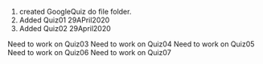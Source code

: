 1. created GoogleQuiz do file folder.
2. Added Quiz01     29APril2020
3. Added Quiz02     29April2020

Need to work on Quiz03
Need to work on Quiz04
Need to work on Quiz05
Need to work on Quiz06
Need to work on Quiz07